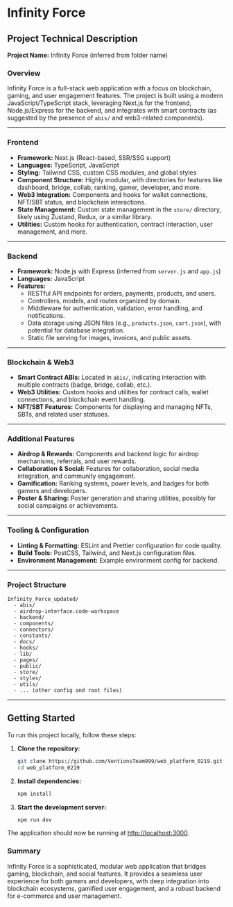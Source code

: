 # Infinity Force

## Project Technical Description

**Project Name:** Infinity Force (inferred from folder name)

### Overview

Infinity Force is a full-stack web application with a focus on blockchain, gaming, and user engagement features. The project is built using a modern JavaScript/TypeScript stack, leveraging Next.js for the frontend, Node.js/Express for the backend, and integrates with smart contracts (as suggested by the presence of `abis/` and web3-related components).

---

### Frontend

- **Framework:** Next.js (React-based, SSR/SSG support)
- **Languages:** TypeScript, JavaScript
- **Styling:** Tailwind CSS, custom CSS modules, and global styles
- **Component Structure:** Highly modular, with directories for features like dashboard, bridge, collab, ranking, gamer, developer, and more.
- **Web3 Integration:** Components and hooks for wallet connections, NFT/SBT status, and blockchain interactions.
- **State Management:** Custom state management in the `store/` directory, likely using Zustand, Redux, or a similar library.
- **Utilities:** Custom hooks for authentication, contract interaction, user management, and more.

---

### Backend

- **Framework:** Node.js with Express (inferred from `server.js` and `app.js`)
- **Languages:** JavaScript
- **Features:**
  - RESTful API endpoints for orders, payments, products, and users.
  - Controllers, models, and routes organized by domain.
  - Middleware for authentication, validation, error handling, and notifications.
  - Data storage using JSON files (e.g., `products.json`, `cart.json`), with potential for database integration.
  - Static file serving for images, invoices, and public assets.

---

### Blockchain & Web3

- **Smart Contract ABIs:** Located in `abis/`, indicating interaction with multiple contracts (badge, bridge, collab, etc.).
- **Web3 Utilities:** Custom hooks and utilities for contract calls, wallet connections, and blockchain event handling.
- **NFT/SBT Features:** Components for displaying and managing NFTs, SBTs, and related user statuses.

---

### Additional Features

- **Airdrop & Rewards:** Components and backend logic for airdrop mechanisms, referrals, and user rewards.
- **Collaboration & Social:** Features for collaboration, social media integration, and community engagement.
- **Gamification:** Ranking systems, power levels, and badges for both gamers and developers.
- **Poster & Sharing:** Poster generation and sharing utilities, possibly for social campaigns or achievements.

---

### Tooling & Configuration

- **Linting & Formatting:** ESLint and Prettier configuration for code quality.
- **Build Tools:** PostCSS, Tailwind, and Next.js configuration files.
- **Environment Management:** Example environment config for backend.

---

### Project Structure

```
Infinity_Force_updated/
  - abis/
  - airdrop-interface.code-workspace
  - backend/
  - components/
  - connectors/
  - constants/
  - docs/
  - hooks/
  - lib/
  - pages/
  - public/
  - store/
  - styles/
  - utils/
  - ... (other config and root files)
```

---

## Getting Started

To run this project locally, follow these steps:

1. **Clone the repository:**
   ```bash
   git clone https://github.com/VentionsTeam999/web_platform_0219.git
   cd web_platform_0219
   ```

2. **Install dependencies:**
   ```bash
   npm install
   ```

3. **Start the development server:**
   ```bash
   npm run dev
   ```

The application should now be running at [http://localhost:3000](http://localhost:3000).

### Summary

Infinity Force is a sophisticated, modular web application that bridges gaming, blockchain, and social features. It provides a seamless user experience for both gamers and developers, with deep integration into blockchain ecosystems, gamified user engagement, and a robust backend for e-commerce and user management.
